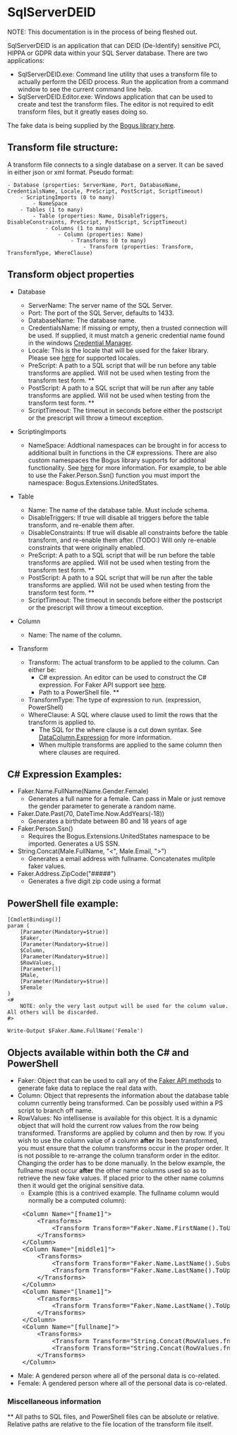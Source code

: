 # SqlServerDEID

NOTE: This documentation is in the process of being fleshed out. 

SqlServerDEID is an application that can DEID (De-Identify) sensitive PCI, HIPPA or GDPR data within your SQL Server database. There are two applications:

- SqlServerDEID.exe: Command line utility that uses a transform file to actually perform the DEID process. Run the application from a command window to see the current command line help.
- SqlServerDEID.Editor.exe: Windows application that can be used to create and test the transform files. The editor is not required to edit transform files, but it greatly eases doing so.

The fake data is being supplied by the [Bogus library here](https://github.com/bchavez/Bogus).

## Transform file structure:
A transform file connects to a single database on a server. It can be saved in either json or xml format. Pseudo format:

	- Database (properties: ServerName, Port, DatabaseName, CredentialsName, Locale, PreScript, PostScript, ScriptTimeout)
		- ScriptingImports (0 to many)
			- NameSpace 
		- Tables (1 to many)
			- Table (properties: Name, DisableTriggers, DisableConstraints, PreScript, PostScript, ScriptTimeout)
				- Columns (1 to many)
					- Column (properties: Name)
						- Transforms (0 to many)
							- Transform (properties: Transform, TransformType, WhereClause)


## Transform object properties
- Database
    - ServerName: The server name of the SQL Server.
	- Port: The port of the SQL Server, defaults to 1433.
	- DatabaseName: The database name.
	- CredentialsName: If missing or empty, then a trusted connection will be used. If supplied, it must match a generic credential name found in the windows [Credential Manager](https://support.microsoft.com/en-us/windows/accessing-credential-manager-1b5c916a-6a16-889f-8581-fc16e8165ac0).
	- Locale: This is the locale that will be used for the faker library. Please see [here](https://github.com/bchavez/Bogus#locales) for supported locales.
	- PreScript: A path to a SQL script that will be run before any table transforms are applied. Will not be used when testing from the transform test form. **
	- PostScript: A path to a SQL script that will be run after any table transforms are applied. Will not be used when testing from the transform test form. **
	- ScriptTimeout: The timeout in seconds before either the postscript or the prescript will throw a timeout exception.

- ScriptingImports 
	- NameSpace: Addtional namespaces can be brought in for access to additional built in functions in the C# expressions. There are also custom namespaces the Bogus library supports for additonal functionality. See [here](https://github.com/bchavez/Bogus#api-extension-methods) for more information. For example, to be able to use the Faker.Person.Ssn() function you must import the namespace: Bogus.Extensions.UnitedStates.

- Table 
	- Name: The name of the database table. Must include schema.
	- DisableTriggers: If true will disable all triggers before the table transform, and re-enable them after.
	- DisableConstraints: If true will disable all constraints before the table transform, and re-enable them after. (TODO:) Will only re-enable constraints that were originally enabled. 
	- PreScript: A path to a SQL script that will be run before the table transforms are applied. Will not be used when testing from the transform test form. **
	- PostScript: A path to a SQL script that will be run after the table transforms are applied. Will not be used when testing from the transform test form. **
	- ScriptTimeout: The timeout in seconds before either the postscript or the prescript will throw a timeout exception.

- Column 
	- Name: The name of the column.

- Transform 
	- Transform: The actual transform to be applied to the column. Can either be:
		- C# expression. An editor can be used to construct the C# expression. For Faker API support see [here](https://github.com/bchavez/Bogus#bogus-api-support).
		- Path to a PowerShell file. **
	- TransformType: The type of expression to run. (expression, PowerShell)
	- WhereClause: A SQL where clause used to limit the rows that the transform is applied to.
		- The SQL for the where clause is a cut down syntax. See [DataColumn.Expression](https://docs.microsoft.com/en-us/dotnet/api/system.data.datacolumn.expression?view=net-6.0#expression-syntax) for more information.
		- When multiple transforms are applied to the same column then where clauses are required. 

## C# Expression Examples:
- Faker.Name.FullName(Name.Gender.Female)
	- Generates a full name for a female. Can pass in Male or just remove the gender parameter to generate a random name.
- Faker.Date.Past(70, DateTime.Now.AddYears(-18)) 
	- Generates a birthdate between 80 and 18 years of age
- Faker.Person.Ssn() 
	- Requires the Bogus.Extensions.UnitedStates namespace to be imported. Generates a US SSN.
- String.Concat(Male.FullName, "<", Male.Email, ">") 
	- Generates a email address with fullname. Concatenates mulitple faker values. 
- Faker.Address.ZipCode("#####") 
	- Generates a five digit zip code using a format

## PowerShell file example:
	[CmdletBinding()]
	param (
		[Parameter(Mandatory=$true)]
		$Faker, 
		[Parameter(Mandatory=$true)]
		$Column, 
		[Parameter(Mandatory=$true)]
		$RowValues, 
		[Parameter()]
		$Male, 
		[Parameter(Mandatory=$true)]
		$Female
	)
	<#
		NOTE: only the very last output will be used for the column value. All others will be discarded.
	#>

	Write-Output $Faker.Name.FullName('Female')

## Objects available within both the C# and PowerShell
- Faker: Object that can be used to call any of the [Faker API methods](https://github.com/bchavez/Bogus#bogus-api-support) to generate fake data to replace the real data with.
- Column: Object that represents the information about the database table column currently being transformed. Can be possibly used within a PS script to branch off name. 
- RowValues: No intellisense is available for this object. It is a dynamic object that will hold the current row values from the row being transformed. Transforms are applied by column and then by row. If you wish to use the column value of a column **after** its been transformed, you must ensure that the column transforms occur in the proper order. It is not possible to re-arrange the column transform order in the editor. Changing the order has to be done manually. In the below example, the fullname must occur **after** the other name columns used so as to retrieve the new fake values. If placed prior to the other name columns then it would get the original sensitive data.
    - Example (this is a contrived example. The fullname column would normally be a computed column): 
<pre>
    &lt;Column Name="[fname1]">
		&lt;Transforms>
			&lt;Transform Transform="Faker.Name.FirstName().ToUpper()" TransformType="expression" WhereClause="" />
		&lt;/Transforms>
	&lt;/Column>
	&lt;Column Name="[middle1]">
		&lt;Transforms>
			&lt;Transform Transform="Faker.Name.LastName().Substring(0, 1).ToUpper()" TransformType="expression" WhereClause="[Middle1] IS NOT NULL AND LEN([Middle1]) = 1" />
			&lt;Transform Transform="Faker.Name.LastName().ToUpper()" TransformType="expression" WhereClause="[Middle1] IS NOT NULL AND LEN([Middle1]) &gt; 1" />
		&lt;/Transforms>
	&lt;/Column>
	&lt;Column Name="[lname1]">
		&lt;Transforms>
			&lt;Transform Transform="Faker.Name.LastName().ToUpper()" TransformType="expression" WhereClause="" />
		&lt;/Transforms>
	&lt;/Column>
	&lt;Column Name="[fullname]">
		&lt;Transforms>
			&lt;Transform Transform="String.Concat(RowValues.fname1, &quot; &quot;, RowValues.middle1, &quot; &quot;, RowValues.lname1)" TransformType="expression" WhereClause="[middle1] IS NOT NULL" />
			&lt;Transform Transform="String.Concat(RowValues.fname1, &quot; &quot;, RowValues.lname1)" TransformType="expression" WhereClause="[middle1] IS NULL" />
		&lt;/Transforms>
	&lt;/Column>
</pre>
- Male: A gendered person where all of the personal data is co-related.
- Female: A gendered person where all of the personal data is co-related.

### Miscellaneous information
** All paths to SQL files, and PowerShell files can be absolute or relative. Relative paths are relative to the file location of the transform file itself.
